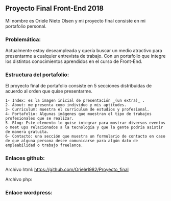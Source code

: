## Proyecto Final Front-End 2018

Mi nombre es Oriele Nieto Olsen y mi proyecto final consiste en mi portafolio personal.

### Problemática: 

Actualmente estoy deseampleada y quería buscar un medio atractivo para presentarme a cualquier entrevista de trabajo. Con un portafolio que integre los distintos conocimientos aprendidos en el curso de Front-End.

### Estructura del portafolio:

El proyecto final de portafolio consiste en 5 secciones distribuidas de acuerdo al orden que quise presentarme.

 	1- Index: es la imagen inicial de presentación _(un extra)_ .
 	2- About: me presenta como individuo y mis aptitudes.
 	3- Curriculum: muestra el curriculum de estudios y profesional.
 	4- Portafolio: Algunas imágenes que muestran el tipo de trabajos profesionales que se realizar.
 	5- Blog: Este elemento lo quise integrar para mostrar diversos eventos o meet ups relacionados a la tecnología y que la gente podría asistir de manera gratuita.
 	6- Contacto: una sección que muestra un formulario de contacto en caso de que alguna persona desee comunicarse para algún dato de empleabilidad o trabajo freelance.

### Enlaces github:

Archivo html: https://github.com/Oriele1982/Proyecto_final

Archivo php: 

### Enlace wordpress:
